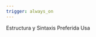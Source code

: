 ```yaml
---
trigger: always_on
---
```


Estructura y Sintaxis Preferida
Usa <script setup> siempre: Es la sintaxis más concisa y eficiente para el Composition API. Reduce el boilerplate y mejora el rendimiento en tiempo de compilación.

Orden de los bloques: Mantén un orden consistente en tus componentes Single File Components (SFC). El orden recomendado es: <template>, <script setup>, y finalmente <style>.

Importaciones claras: Coloca todas las importaciones al inicio del bloque <script setup>, agrupando las de Vue primero, luego las de librerías externas y finalmente las de tus propios módulos.

Extrae lógica reutilizable a Composables: Si tienes lógica que se repite en varios componentes (como peticiones a una API, manejo de eventos del navegador, etc.), extráela a su propio archivo composable. Un composable es simplemente una función que utiliza las APIs de Composición.

Ejemplo: useFetch.js, useFormValidation.js.

Nomenclatura: Nombra tus composables usando use como prefijo (ej. useUserData).

Propiedades Computadas: Usa computed para valores que dependen de otras variables reactivas. No calcules estos valores directamente en el <template>. Esto optimiza el rendimiento, ya que solo se recalculan cuando sus dependencias cambian.
Usa los hooks del Composition API: Utiliza onMounted, onUpdated, onUnmounted, etc., en lugar de las opciones del Options API.

Limpia efectos secundarios: Si creas efectos secundarios como setInterval o addEventListener en onMounted, asegúrate de limpiarlos en onUnmounted para evitar fugas de memoria.